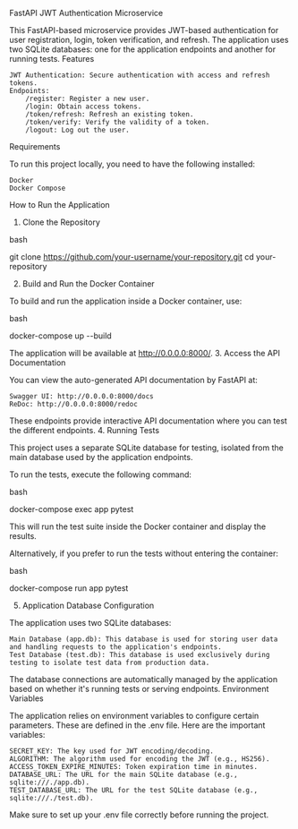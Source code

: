 FastAPI JWT Authentication Microservice

This FastAPI-based microservice provides JWT-based authentication for user registration, login, token verification, and refresh. The application uses two SQLite databases: one for the application endpoints and another for running tests.
Features

    JWT Authentication: Secure authentication with access and refresh tokens.
    Endpoints:
        /register: Register a new user.
        /login: Obtain access tokens.
        /token/refresh: Refresh an existing token.
        /token/verify: Verify the validity of a token.
        /logout: Log out the user.

Requirements

To run this project locally, you need to have the following installed:

    Docker
    Docker Compose

How to Run the Application
1. Clone the Repository

bash

git clone https://github.com/your-username/your-repository.git
cd your-repository

2. Build and Run the Docker Container

To build and run the application inside a Docker container, use:

bash

docker-compose up --build

The application will be available at http://0.0.0.0:8000/.
3. Access the API Documentation

You can view the auto-generated API documentation by FastAPI at:

    Swagger UI: http://0.0.0.0:8000/docs
    ReDoc: http://0.0.0.0:8000/redoc

These endpoints provide interactive API documentation where you can test the different endpoints.
4. Running Tests

This project uses a separate SQLite database for testing, isolated from the main database used by the application endpoints.

To run the tests, execute the following command:

bash

docker-compose exec app pytest

This will run the test suite inside the Docker container and display the results.

Alternatively, if you prefer to run the tests without entering the container:

bash

docker-compose run app pytest

5. Application Database Configuration

The application uses two SQLite databases:

    Main Database (app.db): This database is used for storing user data and handling requests to the application's endpoints.
    Test Database (test.db): This database is used exclusively during testing to isolate test data from production data.

The database connections are automatically managed by the application based on whether it's running tests or serving endpoints.
Environment Variables

The application relies on environment variables to configure certain parameters. These are defined in the .env file. Here are the important variables:

    SECRET_KEY: The key used for JWT encoding/decoding.
    ALGORITHM: The algorithm used for encoding the JWT (e.g., HS256).
    ACCESS_TOKEN_EXPIRE_MINUTES: Token expiration time in minutes.
    DATABASE_URL: The URL for the main SQLite database (e.g., sqlite:///./app.db).
    TEST_DATABASE_URL: The URL for the test SQLite database (e.g., sqlite:///./test.db).

Make sure to set up your .env file correctly before running the project.